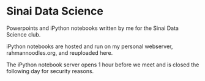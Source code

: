 # Sinai Data Science
Powerpoints and iPython notebooks written by me for the Sinai Data Science club.

iPython notebooks are hosted and run on my personal webserver, rahmannoodles.org, and reuploaded here. 

The iPython notebook server opens 1 hour before we meet and is closed the following day for security reasons. 

